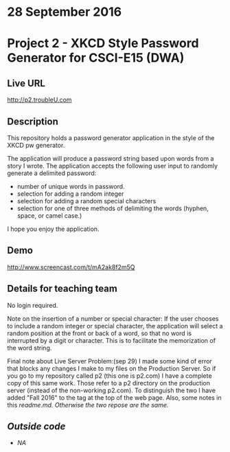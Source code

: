 # 28 September 2016
# Project 2 - XKCD Style Password Generator for CSCI-E15 (DWA)

## Live URL
<http://p2.troubleU.com>

## Description
This repository holds a password generator application in the style of the XKCD pw generator.

The application will produce a password string based upon words from a story I wrote. The application accepts the following user input to randomly generate a delimited password:

- number of unique words in password.
- selection for adding a random integer
- selection for adding a random special characters
- selection for one of three methods of delimiting the words (hyphen, space, or camel case.)

I hope you enjoy the application.

## Demo
<http://www.screencast.com/t/mA2ak8f2m5Q>

## Details for teaching team
No login required.

Note on the insertion of a number or special character:
If the user chooses to include a random integer or special character, the application will select a random position at the front or back of a word, so that no word is interrupted by a digit or character. This is to facilitate the memorization of the word string.

Final note about Live Server Problem:(sep 29)
I made some kind of error that blocks any changes I make to my files on the Production Server. So if you go to my repository called p2 (this one is p2.com) I have a complete copy of this same work. Those refer to a p2 directory on the production server (instead of the non-working p2.com). To distinguish the two I have added "Fall 2016" to the <h> tag at the top of the web page. Also, some notes in this <em>readme.md.<em>  Otherwise the two repose are the same.
## Outside code
* NA
